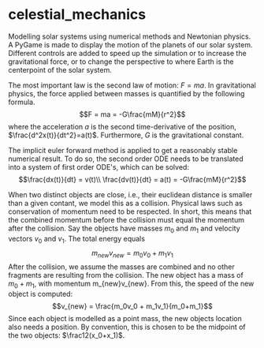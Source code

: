 # celestial_mechanics
Modelling solar systems using numerical methods and Newtonian physics. A PyGame is made to display the motion of the planets of our solar system. Different controls are added to speed up the simulation or to increase the gravitational force, or to change the perspective to where Earth is the centerpoint of the solar system. 

The most important law is the second law of motion: $F=ma$. In gravitational physics, the force applied between masses is quantified by the following formula.
$$F = ma = -G\frac{mM}{r^2}$$
where the acceleration $a$ is the second time-derivative of the position, $\frac{d^2x(t)}{dt^2}=a(t)$. Furthermore, $G$ is the gravitational constant.

The implicit euler forward method is applied to get a reasonably stable numerical result. To do so, the second order ODE needs to be translated into a system of first order ODE's, which can be solved:
$$\frac{dx(t)}{dt} = v(t)\\
\frac{dv(t)}{dt} = a(t) = -G\frac{mM}{r^2}$$




When two distinct objects are close, i.e., their euclidean distance is smaller than a given contant, we model this as a collision.  Physical laws such as conservation of momentum need to be respected. In short, this means that the combined momentum before the collision must equal the momentum after the collision. Say the objects have masses $m_0$ and $m_1$ and velocity vectors $v_0$ and $v_1$. The total energy equals 
$$m_{new}v_{new} = m_0v_0 + m_1v_1$$
After the collision, we assume the masses are combined and no other fragments are resulting from the collision. The new object has a mass of $m_0+m_1$, with momentum m_{new}v_{new}. From this, the speed of the new object is computed:
$$v_{new} = \frac{m_0v_0 + m_1v_1}{m_0+m_1}$$
Since each object is modelled as a point mass, the new objects location also needs a position. By convention, this is chosen to be the midpoint of the two objects: $\frac12(x_0+x_1)$.
